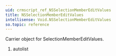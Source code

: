 ```yaml
---
uid: crmscript_ref_NSSelectionMemberEditValues
title: NSSelectionMemberEditValues
intellisense: Void.NSSelectionMemberEditValues
so.topic: reference
---
```



Carrier object for SelectionMemberEditValues.




1. autolist

